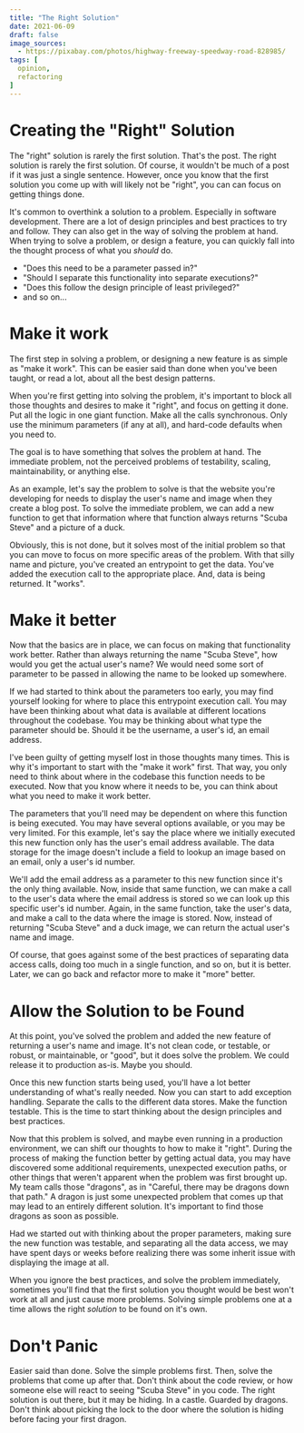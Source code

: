 ```yaml
---
title: "The Right Solution"
date: 2021-06-09
draft: false
image_sources:
  - https://pixabay.com/photos/highway-freeway-speedway-road-828985/
tags: [
  opinion,
  refactoring
]
---
```

# Creating the "Right" Solution
The "right" solution is rarely the first solution. That's the post. The right solution is rarely the first solution. Of course, it wouldn't be much of a post if it was just a single sentence. However, once you know that the first solution you come up with will likely not be "right", you can can focus on getting things done.

It's common to overthink a solution to a problem. Especially in software development. There are a lot of design principles and best practices to try and follow. They can also get in the way of solving the problem at hand. When trying to solve a problem, or design a feature, you can quickly fall into the thought process of what you _should_ do.

- "Does this need to be a parameter passed in?"
- "Should I separate this functionality into separate executions?"
- "Does this follow the design principle of least privileged?"
- and so on...

# Make it work
The first step in solving a problem, or designing a new feature is as simple as "make it work". This can be easier said than done when you've been taught, or read a lot, about all the best design patterns.

When you're first getting into solving the problem, it's important to block all those thoughts and desires to make it "right", and focus on getting it done. Put all the logic in one giant function. Make all the calls synchronous. Only use the minimum parameters (if any at all), and hard-code defaults when you need to.

The goal is to have something that solves the problem at hand. The immediate problem, not the perceived problems of testability, scaling, maintainability, or anything else. 

As an example, let's say the problem to solve is that the website you're developing for needs to display the user's name and image when they create a blog post. To solve the immediate problem, we can add a new function to get that information where that function always returns "Scuba Steve" and a picture of a duck.

Obviously, this is not done, but it solves most of the initial problem so that you can move to focus on more specific areas of the problem. With that silly name and picture, you've created an entrypoint to get the data. You've added the execution call to the appropriate place. And, data is being returned. It "works".

# Make it better
Now that the basics are in place, we can focus on making that functionality work better. Rather than always returning the name "Scuba Steve", how would you get the actual user's name? We would need some sort of parameter to be passed in allowing the name to be looked up somewhere. 

If we had started to think about the parameters too early, you may find yourself looking for where to place this entrypoint execution call. You may have been thinking about what data is available at different locations throughout the codebase. You may be thinking about what type the parameter should be. Should it be the username, a user's id, an email address. 

I've been guilty of getting myself lost in those thoughts many times. This is why it's important to start with the "make it work" first. That way, you only need to think about where in the codebase this function needs to be executed. Now that you know where it needs to be, you can think about what you need to make it work better.

The parameters that you'll need may be dependent on where this function is being executed. You may have several options available, or you may be very limited. For this example, let's say the place where we initially executed this new function only has the user's email address available. The data storage for the image doesn't include a field to lookup an image based on an email, only a user's id number. 

We'll add the email address as a parameter to this new function since it's the only thing available. Now, inside that same function, we can make a call to the user's data where the email address is stored so we can look up this specific user's id number. Again, in the same function, take the user's data, and make a call to the data where the image is stored. Now, instead of returning "Scuba Steve" and a duck image, we can return the actual user's name and image.

Of course, that goes against some of the best practices of separating data access calls, doing too much in a single function, and so on, but it is better. Later, we can go back and refactor more to make it "more" better.

# Allow the Solution to be Found
At this point, you've solved the problem and added the new feature of returning a user's name and image. It's not clean code, or testable, or robust, or maintainable, or "good", but it does solve the problem. We could release it to production as-is. Maybe you should.

Once this new function starts being used, you'll have a lot better understanding of what's really needed. Now you can start to add exception handling. Separate the calls to the different data stores. Make the function testable. This is the time to start thinking about the design principles and best practices.

Now that this problem is solved, and maybe even running in a production environment, we can shift our thoughts to how to make it "right". During the process of making the function better by getting actual data, you may have discovered some additional requirements, unexpected execution paths, or other things that weren't apparent when the problem was first brought up. My team calls those "dragons", as in "Careful, there may be dragons down that path." A dragon is just some unexpected problem that comes up that may lead to an entirely different solution. It's important to find those dragons as soon as possible.

Had we started out with thinking about the proper parameters, making sure the new function was testable, and separating all the data access, we may have spent days or weeks before realizing there was some inherit issue with displaying the image at all.

When you ignore the best practices, and solve the problem immediately, sometimes you'll find that the first solution you thought would be best won't work at all and just cause more problems. Solving simple problems one at a time allows the right _solution_ to be found on it's own.

# Don't Panic
Easier said than done. Solve the simple problems first. Then, solve the problems that come up after that. Don't think about the code review, or how someone else will react to seeing "Scuba Steve" in you code. The right solution is out there, but it may be hiding. In a castle. Guarded by dragons. Don't think about picking the lock to the door where the solution is hiding before facing your first dragon.
